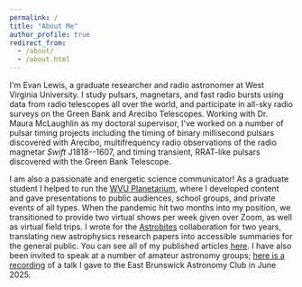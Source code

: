 ```yaml
---
permalink: /
title: "About Me"
author_profile: true
redirect_from: 
  - /about/
  - /about.html
---
```


I'm Evan Lewis, a graduate researcher and radio astronomer at West Virginia University. I study pulsars, magnetars, and fast radio bursts using data from radio telescopes all over the world, and participate in all-sky radio surveys on the Green Bank and Arecibo Telescopes. Working with Dr. Maura McLaughlin as my doctoral supervisor, I've worked on a number of pulsar timing projects including the timing of binary millisecond pulsars discovered with Arecibo, multifrequency radio observations of the radio magnetar _Swift_ J1818--1607, and timing transient, RRAT-like pulsars discovered with the Green Bank Telescope. 

I am also a passionate and energetic science communicator! As a graduate student I helped to run the [WVU Planetarium](https://planetarium.wvu.edu/), where I developed content and gave presentations to public audiences, school groups, and private events of all types. When the pandemic hit two months into my position, we transitioned to provide two virtual shows per week given over Zoom, as well as virtual field trips. I wrote for the [Astrobites](https://astrobites.org/) collaboration for two years, translating new astrophysics research papers into accessible summaries for the general public. You can see all of my published articles [here](https://astrobites.org/author/elewis/). I have also been invited to speak at a number of amateur astronomy groups; [here is a recording](https://youtu.be/J6ofQ6pzGro) of a talk I gave to the East Brunswick Astronomy Club in June 2025.

